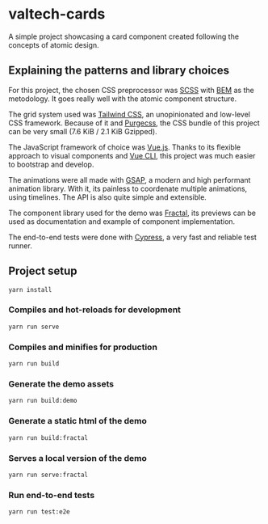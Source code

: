 # valtech-cards

A simple project showcasing a card component created following the concepts of atomic design.

## Explaining the patterns and library choices
For this project, the chosen CSS preprocessor was [SCSS](https://sass-lang.com/) with [BEM](http://getbem.com/) as the metodology. It goes really well with the atomic component structure.

The grid system used was [Tailwind CSS](https://tailwindcss.com/), an unopinionated and low-level CSS framework. Because of it and [Purgecss](https://www.purgecss.com/), the CSS bundle of this project can be very small (7.6 KiB / 2.1 KiB Gzipped).

The JavaScript framework of choice was [Vue.js](https://vuejs.org/). Thanks to its flexible approach to visual components and [Vue CLI](https://cli.vuejs.org/), this project was much easier to bootstrap and develop.

The animations were all made with [GSAP](https://greensock.com/gsap/), a modern and high performant animation library. With it, its painless to coordenate multiple animations, using timelines. The API is also quite simple and extensible.

The component library used for the demo was [Fractal](https://fractal.build/), its previews can be used as documentation and example of component implementation.

The end-to-end tests were done with [Cypress](https://www.cypress.io/), a very fast and reliable test runner.

## Project setup
```
yarn install
```

### Compiles and hot-reloads for development
```
yarn run serve
```

### Compiles and minifies for production
```
yarn run build
```

### Generate the demo assets
```
yarn run build:demo
```

### Generate a static html of the demo
```
yarn run build:fractal
```

### Serves a local version of the demo
```
yarn run serve:fractal
```

### Run end-to-end tests
```
yarn run test:e2e
```
